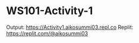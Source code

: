 # WS101-Activity-1

Output: https://Activity1.aikosummi03.repl.co
Replit: https://replit.com/@aikosummi03
